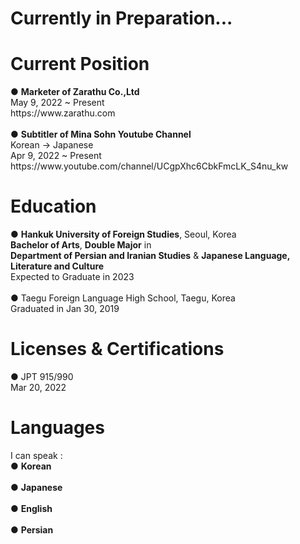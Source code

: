 <h1>Currently in Preparation...</h1>

<h1>Current Position</h1>
● <strong>Marketer of Zarathu Co.,Ltd</strong><br>
May 9, 2022 ~ Present<br>
https://www.zarathu.com<br><br>
● <strong>Subtitler of Mina Sohn Youtube Channel</strong><br>
Korean → Japanese<br>
Apr 9, 2022 ~ Present<br>
https://www.youtube.com/channel/UCgpXhc6CbkFmcLK_S4nu_kw

<h1>Education</h1>
● <strong>Hankuk University of Foreign Studies</strong>, Seoul, Korea<br>
<strong>Bachelor of Arts</strong>, <strong>Double Major</strong> in<br>
<strong>Department of Persian and Iranian Studies</strong> & <strong>Japanese Language, Literature and Culture</strong><br>
Expected to Graduate in 2023<br><br>
● Taegu Foreign Language High School, Taegu, Korea<br>
Graduated in Jan 30, 2019

<h1>Licenses & Certifications</h1>
● JPT 915/990<br>
Mar 20, 2022

<h1>Languages</h1>
I can speak :<br>
● <strong>Korean</strong><br><br>
● <strong>Japanese</strong><br><br>
● <strong>English</strong><br><br>
● <strong>Persian</strong><br><br>

<!--
**0junhongpark0/0junhongpark0** is a ✨ _special_ ✨ repository because its `README.md` (this file) appears on your GitHub profile.

Here are some ideas to get you started:

- 🔭 I’m currently working on ...
- 🌱 I’m currently learning ...
- 👯 I’m looking to collaborate on ...
- 🤔 I’m looking for help with ...
- 💬 Ask me about ...
- 📫 How to reach me: ...
- 😄 Pronouns: ...
- ⚡ Fun fact: ...
-->
